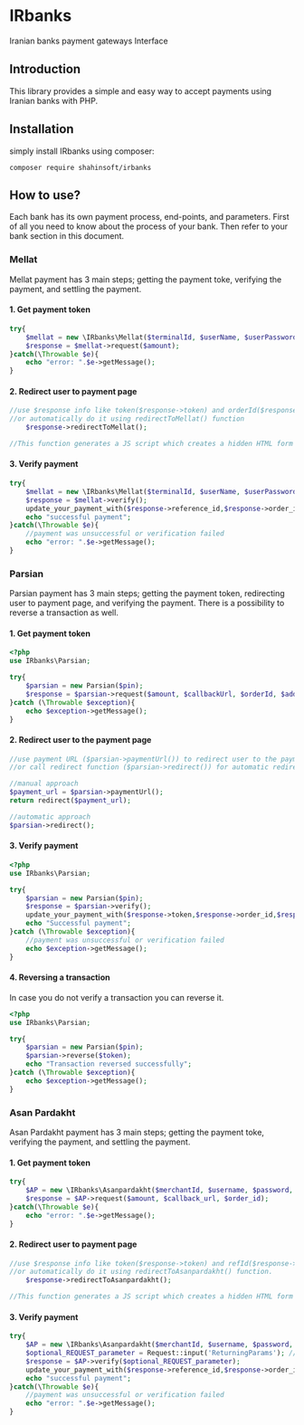# IRbanks
Iranian banks payment gateways Interface

## Introduction
This library provides a simple and easy way to accept payments using Iranian banks with PHP.

## Installation
simply install IRbanks using composer:
```
composer require shahinsoft/irbanks
```

## How to use?
Each bank has its own payment process, end-points, and parameters. First of all you need to know
about the process of your bank. Then refer to your bank section in this document.

### Mellat
Mellat payment has 3 main steps; getting the payment toke, verifying the payment, and settling the payment.

#### 1. Get payment token
```php
try{
    $mellat = new \IRbanks\Mellat($terminalId, $userName, $userPassword);
    $response = $mellat->request($amount);
}catch(\Throwable $e){
    echo "error: ".$e->getMessage();
}
```

#### 2. Redirect user to payment page
```php
//use $response info like token($response->token) and orderId($response->order_id) to create a HTML form with POST method
//or automatically do it using redirectToMellat() function
    $response->redirectToMellat();

//This function generates a JS script which creates a hidden HTML form with POST method to redirect the end-user to the Mellat payment page.
```

#### 3. Verify payment
```php
try{
    $mellat = new \IRbanks\Mellat($terminalId, $userName, $userPassword);
    $response = $mellat->verify();
    update_your_payment_with($response->reference_id,$response->order_id,$response->card_number);
    echo "successful payment";
}catch(\Throwable $e){
    //payment was unsuccessful or verification failed
    echo "error: ".$e->getMessage();
}
```

### Parsian
Parsian payment has 3 main steps; getting the payment token, redirecting user to payment page, and verifying the payment.
There is a possibility to reverse a transaction as well.

#### 1. Get payment token
```php
<?php 
use IRbanks\Parsian;

try{
    $parsian = new Parsian($pin);
    $response = $parsian->request($amount, $callbackUrl, $orderId, $additionalData);
}catch (\Throwable $exception){
    echo $exception->getMessage();
}
```

#### 2. Redirect user to the payment page
```php
//use payment URL ($parsian->paymentUrl()) to redirect user to the payment page with your project standards
//or call redirect function ($parsian->redirect()) for automatic redirect using header location

//manual approach
$payment_url = $parsian->paymentUrl();
return redirect($payment_url);

//automatic approach
$parsian->redirect();
```

#### 3. Verify payment
```php
<?php
use IRbanks\Parsian;

try{
    $parsian = new Parsian($pin);
    $response = $parsian->verify();
    update_your_payment_with($response->token,$response->order_id,$response->RNN,$response->hash_card_number);
    echo "Successful payment";
}catch (\Throwable $exception){
    //payment was unsuccessful or verification failed
    echo $exception->getMessage();
}
```

#### 4. Reversing a transaction
In case you do not verify a transaction you can reverse it.
```php
<?php
use IRbanks\Parsian;

try{
    $parsian = new Parsian($pin);
    $parsian->reverse($token);
    echo "Transaction reversed successfully";
}catch (\Throwable $exception){
    echo $exception->getMessage();
}
```

### Asan Pardakht
Asan Pardakht payment has 3 main steps; getting the payment toke, verifying the payment, and settling the payment.

#### 1. Get payment token
```php
try{
    $AP = new \IRbanks\Asanpardakht($merchantId, $username, $password, $aesKey, $aesIV);
    $response = $AP->request($amount, $callback_url, $order_id);
}catch(\Throwable $e){
    echo "error: ".$e->getMessage();
}
```

#### 2. Redirect user to payment page
```php
//use $response info like token($response->token) and refId($response->refID) to create a HTML form with POST method
//or automatically do it using redirectToAsanpardakht() function.
    $response->redirectToAsanpardakht();

//This function generates a JS script which creates a hidden HTML form with POST method to redirect the end-user to the Asanpardakht payment page.
```

#### 3. Verify payment
```php
try{
    $AP = new \IRbanks\Asanpardakht($merchantId, $username, $password, $aesKey, $aesIV);
    $optional_REQUEST_parameter = Request::input('ReturningParams'); //This is an optional parameter, if not set, the $_POST will be used
    $response = $AP->verify($optional_REQUEST_parameter);
    update_your_payment_with($response->reference_id,$response->order_id,$response->card_number,$response->asanpardakht_transaction_id);
    echo "successful payment";
}catch(\Throwable $e){
    //payment was unsuccessful or verification failed
    echo "error: ".$e->getMessage();
}
```